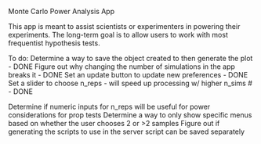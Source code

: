 Monte Carlo Power Analysis App

This app is meant to assist scientists or experimenters in powering their experiments. The long-term goal is to allow users to work with most frequentist hypothesis tests.

To do:
Determine a way to save the object created to then generate the plot - DONE
Figure out why changing the number of simulations in the app breaks it - DONE
Set an update button to update new preferences - DONE
Set a slider to choose n_reps - will speed up processing w/ higher n_sims # - DONE

Determine if numeric inputs for n_reps will be useful for power considerations for prop tests
Determine a way to only show specific menus based on whether the user chooses 2 or >2 samples
Figure out if generating the scripts to use in the server script can be saved separately
